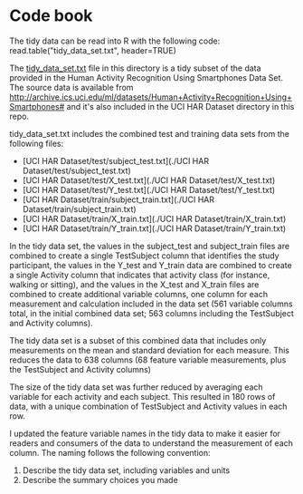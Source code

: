 # Code book

The tidy data can be read into R with the following code:
read.table("tidy_data_set.txt", header=TRUE)

The [tidy_data_set.txt](../tidy_data_set.txt) file in this directory is a tidy subset of the data provided in the Human Activity Recognition Using Smartphones Data Set. The source data is available from http://archive.ics.uci.edu/ml/datasets/Human+Activity+Recognition+Using+Smartphones# and it's also included in the UCI HAR Dataset directory in this repo. 

tidy_data_set.txt includes the combined test and training data sets from the following files:

- [UCI HAR Dataset/test/subject_test.txt](./UCI HAR Dataset/test/subject_test.txt)
- [UCI HAR Dataset/test/X_test.txt](./UCI HAR Dataset/test/X_test.txt)
- [UCI HAR Dataset/test/Y_test.txt](./UCI HAR Dataset/test/Y_test.txt)
- [UCI HAR Dataset/train/subject_train.txt](./UCI HAR Dataset/train/subject_train.txt)
- [UCI HAR Dataset/train/X_train.txt](./UCI HAR Dataset/train/X_train.txt)
- [UCI HAR Dataset/train/Y_train.txt](./UCI HAR Dataset/train/Y_train.txt)

 In the tidy data set, the values in the subject_test and subject_train files are combined to create a single TestSubject column that identifies the study participant, the values in the Y_test and Y_train data are combined to create a single Activity column that indicates that activity class (for instance, walking or sitting), and the values in the X_test and X_train files are combined to create additional variable columns, one column for each measurement and calculation included in the data set (561 variable columns total, in the initial combined data set; 563 columns including the TestSubject and Activity columns).

The tidy data set is a subset of this combined data that includes only measurements on the mean and standard deviation for each measure. This reduces the data to 638 columns (68 feature variable measurements, plus the TestSubject and Activity columns)

The size of the tidy data set was further reduced by averaging each variable for each activity and each subject. This resulted in 180 rows of data, with a unique combination of TestSubject and Activity values in each row. 

I updated the feature variable names in the tidy data to make it easier for readers and consumers of the data to understand the measurement of each column. The naming follows the following convention:




1) Describe the tidy data set, including variables and units
2) Describe the summary choices you made

